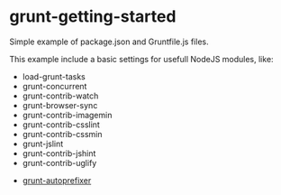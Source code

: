 # grunt-getting-started
Simple example of package.json and Gruntfile.js files.

This example include a basic settings for usefull NodeJS modules, like:

- load-grunt-tasks
- grunt-concurrent
- grunt-contrib-watch
- grunt-browser-sync
- grunt-contrib-imagemin
- grunt-contrib-csslint
- grunt-contrib-cssmin
- grunt-jslint
- grunt-contrib-jshint
- grunt-contrib-uglify
* [grunt-autoprefixer](https://github.com/nDmitry/grunt-autoprefixer)